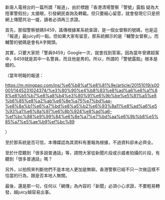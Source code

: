 新唐人電視台的一篇所謂「報道」，由於標題「香港清場警察「警號」露餡 疑為大陸軍警假扮」太搶眼，引發網民查詢及轉載。但只要細心留意，就會發現它只是把網上傳聞共冶一爐，讀者必須再三求證。

首先，那個警察號碼9459，謠傳根據某系統查證，是一個女督察的號碼，也是這「報道」最juicy的一點。但如果大家有留意，那系統顯示的是「輔警女督察」。而輔警的號碼是會有A字開頭。

其實，只要大家把「警員9459」Google一次，就會找到答案。因為當年曾建超案中，9459就是其中一名警員，而且他是男的。所以，所謂的「警號露餡」根本是錯的。

（當年明報的報道：

https://m.mingpao.com/ins/%e6%b8%af%e8%81%9e/article/20151019/s00001/1445231024374/%e3%80%90%e4%b8%83%e8%ad%a6%e6%a1%88%e8%b5%b7%e8%a8%b4%e3%80%91%e6%9b%be%e5%81%a5%e8%b6%85%e8%a2%ab%e6%8e%a75%e7%bd%aa-%e8%8a%b1%e6%a7%bd%e8%a5%b2%e6%93%8a11%e8%ad%a6%e5%93%a1%e6%8a%97%e6%8b%924%e8%ad%a6-%ef%bc%88%e9%99%84%e6%8e%a7%e7%bd%aa%e6%9b%b8%e5%85%a7%e5%ae%b9%ef%bc%89

）

至於那系統是否可信，本傳媒認為其資料有憲報為根據，不過資料卻未必齊全。

至於什麼聽到「很多說普通話」等，請問大家從新聞片段或示威者拍攝的片段，有聽到「很多普通話」嗎？

另外，以拍照來判斷他們不是本地人更加是無聊。香港警察已經不只一次做這樣不恰當的行為，跟是否本地人無關。

最後，還是那一句，任何以「網傳」為內容的「新聞」必須小心求證，不要輕易轉發，越juicy越容易出事。